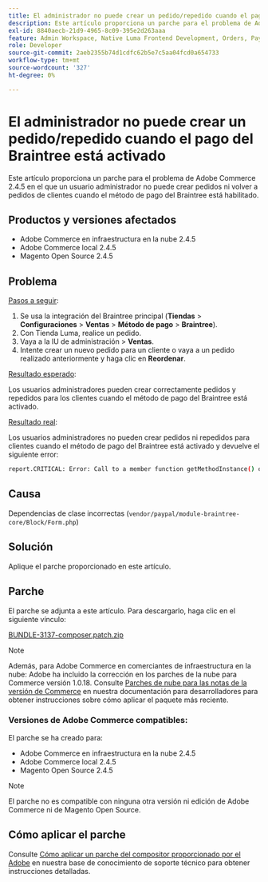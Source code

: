 ```yaml
---
title: El administrador no puede crear un pedido/repedido cuando el pago del Braintree está activado
description: Este artículo proporciona un parche para el problema de Adobe Commerce 2.4.5 en el que un usuario administrador no puede crear pedidos ni volver a pedidos de clientes cuando el método de pago del Braintree está habilitado.
exl-id: 8840aecb-21d9-4965-8c09-395e2d263aaa
feature: Admin Workspace, Native Luma Frontend Development, Orders, Payments
role: Developer
source-git-commit: 2aeb2355b74d1cdfc62b5e7c5aa04fcd0a654733
workflow-type: tm+mt
source-wordcount: '327'
ht-degree: 0%

---
```


# El administrador no puede crear un pedido/repedido cuando el pago del Braintree está activado

Este artículo proporciona un parche para el problema de Adobe Commerce 2.4.5 en el que un usuario administrador no puede crear pedidos ni volver a pedidos de clientes cuando el método de pago del Braintree está habilitado.

## Productos y versiones afectados

* Adobe Commerce en infraestructura en la nube 2.4.5
* Adobe Commerce local 2.4.5
* Magento Open Source 2.4.5

## Problema

<u>Pasos a seguir</u>:

1. Se usa la integración del Braintree principal (**Tiendas** > **Configuraciones** > **Ventas** > **Método de pago** > **Braintree**).
1. Con Tienda Luma, realice un pedido.
1. Vaya a la IU de administración > **Ventas**.
1. Intente crear un nuevo pedido para un cliente o vaya a un pedido realizado anteriormente y haga clic en **Reordenar**.

<u>Resultado esperado</u>:

Los usuarios administradores pueden crear correctamente pedidos y repedidos para los clientes cuando el método de pago del Braintree está activado.

<u>Resultado real</u>:

Los usuarios administradores no pueden crear pedidos ni repedidos para clientes cuando el método de pago del Braintree está activado y devuelve el siguiente error:

```bash
report.CRITICAL: Error: Call to a member function getMethodInstance() on null in /app/vendor/paypal/module-braintree-core/Block/Form.php:174
```

## Causa

Dependencias de clase incorrectas (`vendor/paypal/module-braintree-core/Block/Form.php`)

## Solución

Aplique el parche proporcionado en este artículo.

## Parche

El parche se adjunta a este artículo. Para descargarlo, haga clic en el siguiente vínculo:

[BUNDLE-3137-composer.patch.zip](assets/BUNDLE-3137-composer.patch.zip)

>[!NOTE]
>
>Además, para Adobe Commerce en comerciantes de infraestructura en la nube: Adobe ha incluido la corrección en los parches de la nube para Commerce versión 1.0.18. Consulte [Parches de nube para las notas de la versión de Commerce](https://experienceleague.adobe.com/es/docs/commerce-cloud-service/user-guide/release-notes/cloud-patches) en nuestra documentación para desarrolladores para obtener instrucciones sobre cómo aplicar el paquete más reciente.

### Versiones de Adobe Commerce compatibles:

El parche se ha creado para:

* Adobe Commerce en infraestructura en la nube 2.4.5
* Adobe Commerce local 2.4.5
* Magento Open Source 2.4.5

>[!NOTE]
>
>El parche no es compatible con ninguna otra versión ni edición de Adobe Commerce ni de Magento Open Source.

## Cómo aplicar el parche

Consulte [Cómo aplicar un parche del compositor proporcionado por el Adobe](/help/how-to/general/how-to-apply-a-composer-patch-provided-by-magento.md) en nuestra base de conocimiento de soporte técnico para obtener instrucciones detalladas.

